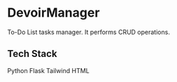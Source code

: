 # DevoirManager
To-Do List tasks manager.
It performs CRUD operations.

## Tech Stack
Python
Flask
Tailwind
HTML
